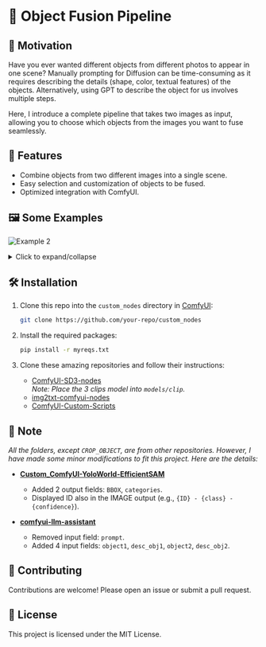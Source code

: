 # 🎨 Object Fusion Pipeline

## 🌟 Motivation
Have you ever wanted different objects from different photos to appear in one scene? Manually prompting for Diffusion can be time-consuming as it requires describing the details (shape, color, textual features) of the objects. Alternatively, using GPT to describe the object for us involves multiple steps.

Here, I introduce a complete pipeline that takes two images as input, allowing you to choose which objects from the images you want to fuse seamlessly.

## 🚀 Features
- Combine objects from two different images into a single scene.
- Easy selection and customization of objects to be fused.
- Optimized integration with ComfyUI.
  
## 🖼️ Some Examples

![Example 2](https://github.com/user-attachments/assets/73877129-01b4-4197-a62c-d891ad02b760)

<details>
  <summary>Click to expand/collapse</summary>
  
![Example 1](https://github.com/user-attachments/assets/68d2c121-45a4-4c47-a02e-17d2e96ec84c)
![Example 3](https://github.com/user-attachments/assets/285f74ae-0320-4a8b-831d-1ef8d4d201fb)
![Example 4](https://github.com/user-attachments/assets/ad6d4e41-343d-4b4b-bb15-175bf71e9c13)

</details>

## 🛠️ Installation

1. Clone this repo into the `custom_nodes` directory in [ComfyUI](https://github.com/comfyanonymous/ComfyUI):
    ```bash
    git clone https://github.com/your-repo/custom_nodes
    ```

2. Install the required packages:
    ```bash
    pip install -r myreqs.txt
    ```

3. Clone these amazing repositories and follow their instructions:
    - [ComfyUI-SD3-nodes](https://github.com/liusida/ComfyUI-SD3-nodes)  
      _Note: Place the 3 clips model into `models/clip`._
    - [img2txt-comfyui-nodes](https://github.com/christian-byrne/img2txt-comfyui-nodes)
    - [ComfyUI-Custom-Scripts](https://github.com/pythongosssss/ComfyUI-Custom-Scripts)

## 📌 Note
_All the folders, except `CROP_OBJECT`, are from other repositories. However, I have made some minor modifications to fit this project. Here are the details:_

- **[Custom_ComfyUI-YoloWorld-EfficientSAM](https://github.com/ZHO-ZHO-ZHO/ComfyUI-YoloWorld-EfficientSAM)**
  - Added 2 output fields: `BBOX`, `categories`.
  - Displayed ID also in the IMAGE output (e.g., `{ID} - {class} - {confidence}`).

- **[comfyui-llm-assistant](https://github.com/longgui0318/comfyui-llm-assistant)**
  - Removed input field: `prompt`.
  - Added 4 input fields: `object1`, `desc_obj1`, `object2`, `desc_obj2`.

## 🤝 Contributing
Contributions are welcome! Please open an issue or submit a pull request.

## 📄 License
This project is licensed under the MIT License.
